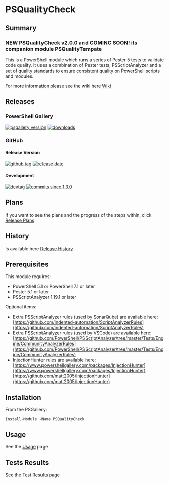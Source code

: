 # PSQualityCheck

## Summary

### **NEW** PSQualityCheck v2.0.0 and **COMING SOON!** its companion module PSQualityTempate

This is a PowerShell module which runs a series of Pester 5 tests to validate code quality. It uses a combination of Pester tests, PSScriptAnalyzer and a set of quality standards to ensure consistent quality on PowerShell scripts and modules.

For more information please see the wiki here [Wiki](https://github.com/andrewrdavidson/PSQualityCheck/wiki)

## Releases

### PowerShell Gallery

[![psgallery version](https://img.shields.io/powershellgallery/v/psqualitycheck)](https://www.powershellgallery.com/packages/PSQualityCheck/1.3.0) [![downloads](https://img.shields.io/powershellgallery/dt/PSQualityCheck)](https://www.powershellgallery.com/packages/PSQualityCheck/1.3.0)

### GitHub

#### Release Version

[![github tag](https://img.shields.io/github/v/tag/andrewrdavidson/psqualitycheck?sort=semver)](https://github.com/andrewrdavidson/PSQualityCheck/releases?sort=semver) [![release date](https://img.shields.io/github/release-date/andrewrdavidson/psqualitycheck)](https://github.com/andrewrdavidson/PSQualityCheck/releases)

#### Development

[![devtag](https://img.shields.io/badge/branch-1.4.0-blue)](https://github.com/andrewrdavidson/PSQualityCheck/tree/release-1.4.0)
[![commits since 1.3.0](https://img.shields.io/github/commits-since/andrewrdavidson/psqualitycheck/1.3.0/main?include_prereleases)](https://github.com/andrewrdavidson/PSQualityCheck/releases/1.3.0)

## Plans

If you want to see the plans and the progress of the steps within, click [Release Plans](https://github.com/andrewrdavidson/PSQualityCheck/wiki/Release-Plan)

## History

Is available here [Release History](https://github.com/andrewrdavidson/PSQualityCheck/wiki/Release-History)

## Prerequisites

This module requires:

* PowerShell 5.1 or PowerShell 7.1 or later
* Pester 5.1 or later
* PSScriptAnalyzer 1.19.1 or later

Optional items:

* Extra PSScriptAnalyzer rules (used by SonarQube) are available here:<br/>[https://github.com/indented-automation/ScriptAnalyzerRules](https://github.com/indented-automation/ScriptAnalyzerRules)
* Extra PSScriptAnalyzer rules (used by VSCode) are available here:<br/>[https://github.com/PowerShell/PSScriptAnalyzer/tree/master/Tests/Engine/CommunityAnalyzerRules](https://github.com/PowerShell/PSScriptAnalyzer/tree/master/Tests/Engine/CommunityAnalyzerRules)
* InjectionHunter rules are available here:<br/>[https://www.powershellgallery.com/packages/InjectionHunter](https://www.powershellgallery.com/packages/InjectionHunter)<br/>
[https://github.com/matt2005/InjectionHunter](https://github.com/matt2005/InjectionHunter)

## Installation

From the PSGallery:

`Install-Module -Name PSQualityCheck`

## Usage

See the [Usage](https://github.com/andrewrdavidson/PSQualityCheck/wiki/Usage) page

## Tests Results

See the [Test Results](https://github.com/andrewrdavidson/PSQualityCheck/wiki/Test-Results) page

